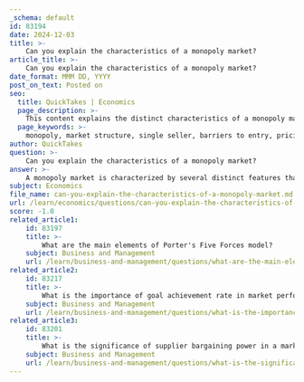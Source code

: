 ```yaml
---
_schema: default
id: 83194
date: 2024-12-03
title: >-
    Can you explain the characteristics of a monopoly market?
article_title: >-
    Can you explain the characteristics of a monopoly market?
date_format: MMM DD, YYYY
post_on_text: Posted on
seo:
  title: QuickTakes | Economics
  page_description: >-
    This content explains the distinct characteristics of a monopoly market, highlighting features like the presence of a single seller, high barriers to entry, absence of close substitutes, and the monopoly's pricing power.
  page_keywords: >-
    monopoly, market structure, single seller, barriers to entry, pricing power, profit maximization, market demand curve, inefficiency, information asymmetry, consumer surplus
author: QuickTakes
question: >-
    Can you explain the characteristics of a monopoly market?
answer: >-
    A monopoly market is characterized by several distinct features that set it apart from other market structures. Here are the primary characteristics of a monopoly:\n\n1. **Single Seller**: In a monopoly, there is only one seller or firm that dominates the market. This seller has total control over the production and sale of a specific product or service, which means there is no direct competition.\n\n2. **High Barriers to Entry**: Monopolistic markets typically have significant barriers to entry that prevent other firms from entering the market. These barriers can be legal (such as patents), economic (high startup costs), or strategic (control over essential resources).\n\n3. **Absence of Close Substitutes**: The product offered by the monopoly has no close substitutes, meaning consumers cannot easily switch to another product if the price increases. This lack of alternatives gives the monopoly greater pricing power.\n\n4. **Price Maker**: Unlike firms in competitive markets that are price takers, a monopoly can set the market price for its product. The monopolist can influence the price by adjusting the quantity of the product supplied to the market.\n\n5. **Profit Maximization**: A monopoly aims to maximize profits by setting prices higher than they would be in a competitive market. This often results in higher prices and lower output compared to a competitive market, leading to allocative inefficiency.\n\n6. **Market Demand Curve**: The monopolist faces the market demand curve, which is typically downward sloping. This means that to sell more units, the monopolist must lower the price, unlike firms in perfect competition that can sell as much as they want at the market price.\n\n7. **Information Asymmetry**: Monopolies may possess information that is not available to consumers or potential competitors, further entrenching their market power.\n\n8. **Potential for Inefficiency**: Monopolistic markets can lead to inefficiencies, such as reduced consumer surplus and potential deadweight loss, as the monopolist may produce less than the socially optimal output level.\n\nIn summary, a monopoly market is defined by a single seller, high barriers to entry, lack of substitutes, and the ability to set prices, which can lead to higher prices and reduced output compared to competitive markets.
subject: Economics
file_name: can-you-explain-the-characteristics-of-a-monopoly-market.md
url: /learn/economics/questions/can-you-explain-the-characteristics-of-a-monopoly-market
score: -1.0
related_article1:
    id: 83197
    title: >-
        What are the main elements of Porter's Five Forces model?
    subject: Business and Management
    url: /learn/business-and-management/questions/what-are-the-main-elements-of-porters-five-forces-model
related_article2:
    id: 83217
    title: >-
        What is the importance of goal achievement rate in market performance?
    subject: Business and Management
    url: /learn/business-and-management/questions/what-is-the-importance-of-goal-achievement-rate-in-market-performance
related_article3:
    id: 83201
    title: >-
        What is the significance of supplier bargaining power in a market?
    subject: Business and Management
    url: /learn/business-and-management/questions/what-is-the-significance-of-supplier-bargaining-power-in-a-market
---
```


&nbsp;